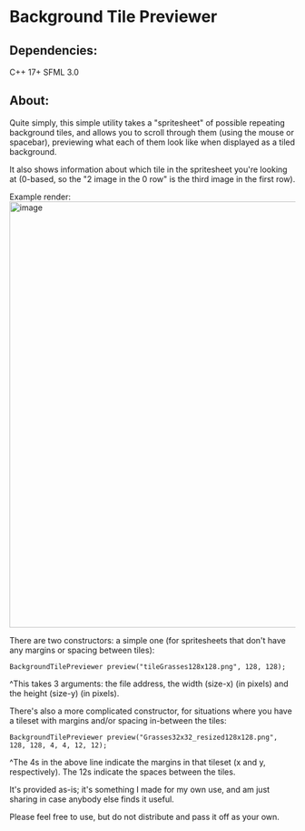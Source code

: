# Background Tile Previewer

## Dependencies:
C++ 17+
SFML 3.0

## About:
Quite simply, this simple utility takes a "spritesheet" of possible repeating background tiles, and allows you to scroll through them (using the mouse or spacebar), previewing what each of them look like when displayed as a tiled background.

It also shows information about which tile in the spritesheet you're looking at (0-based, so the "2 image in the 0 row" is the third image in the first row).

Example render:
<img width="1277" height="749" alt="image" src="https://github.com/user-attachments/assets/89c97bb0-f757-4518-8da2-f851ffab664c" />

There are two constructors: a simple one (for spritesheets that don't have any margins or spacing between tiles):

`BackgroundTilePreviewer preview("tileGrasses128x128.png", 128, 128);`

^This takes 3 arguments: the file address, the width (size-x) (in pixels) and the height (size-y) (in pixels).

There's also a more complicated constructor, for situations where you have a tileset with margins and/or spacing in-between the tiles:

`BackgroundTilePreviewer preview("Grasses32x32_resized128x128.png", 128, 128, 4, 4, 12, 12);`

^The 4s in the above line indicate the margins in that tileset (x and y, respectively). The 12s indicate the spaces between the tiles.

It's provided as-is; it's something I made for my own use, and am just sharing in case anybody else finds it useful.

Please feel free to use, but do not distribute and pass it off as your own.
